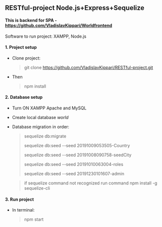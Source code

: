 
## RESTful-project Node.js+Express+Sequelize 
#### This is backend for SPA - https://github.com/VladislavKippari/Worldfrontend
Software to run project: XAMPP, Node.js
#### 1. Project setup
* Clone project:
  > git clone https://github.com/VladislavKippari/RESTful-project.git
* Then
  > npm install
#### 2. Database setup
* Turn ON XAMPP Apache and MySQL
* Create local database *world*
* Database migration in order:
  >sequelize db:migrate
  >
  >sequelize db:seed --seed 20191009053505-Country
  >
  >sequelize db:seed --seed 20191008090758-seedCity  
  >
  >sequelize db:seed --seed 20191010063004-roles
  >
  >sequelize db:seed --seed 20191230101607-admin
  
  >if sequelize command not recognized run command npm install -g sequelize-cli
  
   

#### 3. Run project
* In terminal:
  > npm start
